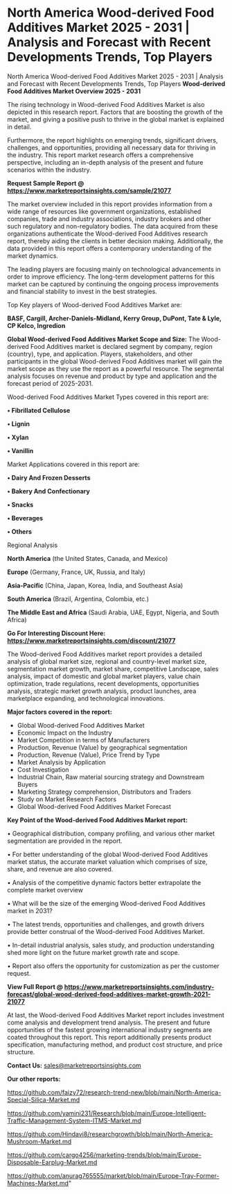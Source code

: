 # North America Wood-derived Food Additives Market 2025 - 2031 | Analysis and Forecast with Recent Developments Trends, Top Players
North America Wood-derived Food Additives Market 2025 - 2031 | Analysis and Forecast with Recent Developments Trends, Top Players
<Strong> Wood-derived Food Additives Market Overview 2025 - 2031</strong>

The rising technology in Wood-derived Food Additives Market is also depicted in this research report. Factors that are boosting the growth of the market, and giving a positive push to thrive in the global market is explained in detail.

Furthermore, the report highlights on emerging trends, significant drivers, challenges, and opportunities, providing all necessary data for thriving in the industry. This report market research offers a comprehensive perspective, including an in-depth analysis of the present and future scenarios within the industry.

<strong>Request Sample Report @ <a href=https://www.marketreportsinsights.com/sample/21077>https://www.marketreportsinsights.com/sample/21077</a></strong>

The market overview included in this report provides information from a wide range of resources like government organizations, established companies, trade and industry associations, industry brokers and other such regulatory and non-regulatory bodies. The data acquired from these organizations authenticate the Wood-derived Food Additives research report, thereby aiding the clients in better decision making. Additionally, the data provided in this report offers a contemporary understanding of the market dynamics.

The leading players are focusing mainly on technological advancements in order to improve efficiency. The long-term development patterns for this market can be captured by continuing the ongoing process improvements and financial stability to invest in the best strategies.

Top Key players of Wood-derived Food Additives Market are:

<strong>BASF, Cargill, Archer-Daniels-Midland, Kerry Group, DuPont, Tate & Lyle, CP Kelco, Ingredion</strong>

<strong><b>Global Wood-derived Food Additives Market Scope and Size:</b></strong>
The Wood-derived Food Additives market is declared segment by company, region (country), type, and application. Players, stakeholders, and other participants in the global Wood-derived Food Additives market will gain the market scope as they use the report as a powerful resource. The segmental analysis focuses on revenue and product by type and application and the forecast period of 2025-2031.

Wood-derived Food Additives Market Types covered in this report are:

<strong>• Fibrillated Cellulose

• Lignin

• Xylan

• Vanillin</strong>

Market Applications covered in this report are:

<strong>• Dairy And Frozen Desserts

• Bakery And Confectionary

• Snacks

• Beverages

• Others</strong> 

Regional Analysis

<strong>North America</strong> (the United States, Canada, and Mexico)

<strong>Europe</strong> (Germany, France, UK, Russia, and Italy)

<strong>Asia-Pacific</strong> (China, Japan, Korea, India, and Southeast Asia)

<strong>South America</strong> (Brazil, Argentina, Colombia, etc.)

<strong>The Middle East and Africa</strong> (Saudi Arabia, UAE, Egypt, Nigeria, and South Africa)

<strong>Go For Interesting Discount Here: <a href=https://www.marketreportsinsights.com/discount/21077>https://www.marketreportsinsights.com/discount/21077</a></strong>

The Wood-derived Food Additives market report provides a detailed analysis of global market size, regional and country-level market size, segmentation market growth, market share, competitive Landscape, sales analysis, impact of domestic and global market players, value chain optimization, trade regulations, recent developments, opportunities analysis, strategic market growth analysis, product launches, area marketplace expanding, and technological innovations.

<strong><b>Major factors covered in the report:</b></strong>
<ul>
  <li>Global Wood-derived Food Additives Market </li>
  <li>Economic Impact on the Industry</li>
  <li>Market Competition in terms of Manufacturers</li>
  <li>Production, Revenue (Value) by geographical segmentation</li>
  <li>Production, Revenue (Value), Price Trend by Type</li>
  <li>Market Analysis by Application</li>
  <li>Cost Investigation</li>
  <li>Industrial Chain, Raw material sourcing strategy and Downstream Buyers</li>
  <li>Marketing Strategy comprehension, Distributors and Traders</li>
  <li>Study on Market Research Factors</li>
  <li>Global Wood-derived Food Additives Market Forecast</li>
</ul>

<strong><b>Key Point of the Wood-derived Food Additives Market report:</b></strong>

• Geographical distribution, company profiling, and various other market segmentation are provided in the report.

• For better understanding of the global Wood-derived Food Additives market status, the accurate market valuation which comprises of size, share, and revenue are also covered.

• Analysis of the competitive dynamic factors better extrapolate the complete market overview

• What will be the size of the emerging Wood-derived Food Additives market in 2031?

• The latest trends, opportunities and challenges, and growth drivers provide better construal of the Wood-derived Food Additives Market.

• In-detail industrial analysis, sales study, and production understanding shed more light on the future market growth rate and scope.

• Report also offers the opportunity for customization as per the customer request.

<strong><b>View Full Report @ <a href=https://www.marketreportsinsights.com/industry-forecast/global-wood-derived-food-additives-market-growth-2021-21077>https://www.marketreportsinsights.com/industry-forecast/global-wood-derived-food-additives-market-growth-2021-21077</a></b></strong>


At last, the Wood-derived Food Additives Market report includes investment come analysis and development trend analysis. The present and future opportunities of the fastest growing international industry segments are coated throughout this report. This report additionally presents product specification, manufacturing method, and product cost structure, and price structure.

<strong>Contact Us:</strong>
sales@marketreportsinsights.com

<strong>Our other reports:</strong>

<a href=https://github.com/faizy72/research-trend-new/blob/main/North-America-Special-Silica-Market.md>https://github.com/faizy72/research-trend-new/blob/main/North-America-Special-Silica-Market.md</a>

<a href=https://github.com/yamini231/Research/blob/main/Europe-Intelligent-Traffic-Management-System-ITMS-Market.md>https://github.com/yamini231/Research/blob/main/Europe-Intelligent-Traffic-Management-System-ITMS-Market.md</a>

<a href=https://github.com/Hindavi8/researchgrowth/blob/main/North-America-Mushroom-Market.md>https://github.com/Hindavi8/researchgrowth/blob/main/North-America-Mushroom-Market.md</a>

<a href=https://github.com/cargo4256/marketing-trends/blob/main/Europe-Disposable-Earplug-Market.md>https://github.com/cargo4256/marketing-trends/blob/main/Europe-Disposable-Earplug-Market.md</a>

<a href=https://github.com/anurag765555/market/blob/main/Europe-Tray-Former-Machines-Market.md>https://github.com/anurag765555/market/blob/main/Europe-Tray-Former-Machines-Market.md</a>"

